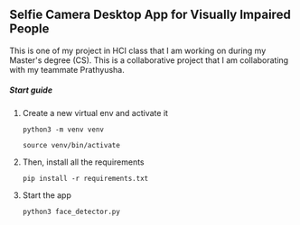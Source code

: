 ## **Selfie Camera Desktop App for Visually Impaired People**

This is one of my project in HCI class that I am working on during my Master's degree (CS). This is a collaborative project that I am collaborating with my teammate Prathyusha.

##### **Start guide**

1. Create a new virtual env and activate it

   ```
   python3 -m venv venv

   source venv/bin/activate
   ```

2. Then, install all the requirements

   ```
   pip install -r requirements.txt
   ```

3. Start the app

   `python3 face_detector.py`
